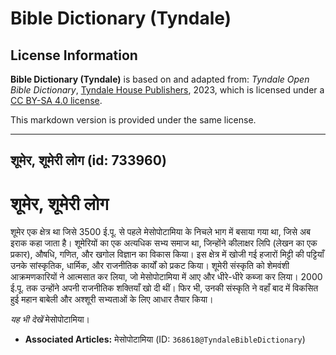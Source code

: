 # Bible Dictionary (Tyndale)

## License Information

**Bible Dictionary (Tyndale)** is based on and adapted from: _Tyndale Open Bible Dictionary_, [Tyndale House Publishers](https://tyndaleopenresources.com/), 2023, which is licensed under a [CC BY-SA 4.0 license](https://creativecommons.org/licenses/by-sa/4.0/legalcode.en).

This markdown version is provided under the same license.



--------------------------------

## शूमेर, शूमेरी लोग (id: 733960)

शूमेर, शूमेरी लोग
=================

शूमेर एक क्षेत्र था जिसे 3500 ई.पू. से पहले मेसोपोटामिया के निचले भाग में बसाया गया था, जिसे अब इराक कहा जाता है। शूमेरियों का एक अत्यधिक सभ्य समाज था, जिन्होंने कीलाक्षर लिपि (लेखन का एक प्रकार), औषधि, गणित, और खगोल विज्ञान का विकास किया। इस क्षेत्र में खोजी गई हजारों मिट्टी की पट्टियाँ उनके सांस्कृतिक, धार्मिक, और राजनीतिक कार्यों को प्रकट किया। शूमेरी संस्कृति को शेमवंशी आक्रमणकारियों ने आत्मसात कर लिया, जो मेसोपोटामिया में आए और धीरे\-धीरे कब्जा कर लिया। 2000 ई.पू. तक उन्होंने अपनी राजनीतिक शक्तियाँ खो दी थीं। फिर भी, उनकी संस्कृति ने वहाँ बाद में विकसित हुई महान बाबेली और अश्शूरी सभ्यताओं के लिए आधार तैयार किया।

*यह भी देखें* मेसोपोटामिया।

* **Associated Articles:** मेसोपोटामिया (ID: `368618@TyndaleBibleDictionary`)


